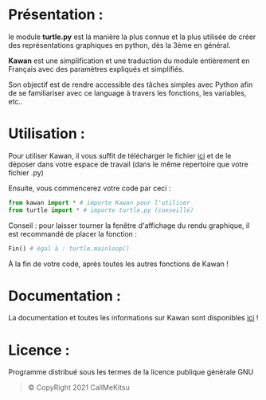 # Présentation :
le module **turtle.py** est la manière la plus connue et la plus utilisée de créer des représentations graphiques en python, dès la 3ème en général.

**Kawan** est une simplification et une traduction du module entièrement en Français avec des paramètres expliqués et simplifiés.

Son objectif est de rendre accessible des tâches simples avec Python afin de se familiariser avec ce language à travers les fonctions, les variables, etc..

# Utilisation :
Pour utiliser Kawan, il vous suffit de télécharger le fichier [ici](https://github.com/CallMeKitsu/kawan/archive/refs/heads/main.zip "téléchargement") et de le déposer dans votre espace de travail (dans le même repertoire que votre fichier .py)

Ensuite, vous commencerez votre code par ceci :

```py
from kawan import * # importe Kawan pour l'utiliser
from turtle import * # importe turtle.py (conseillé)
```

Conseil : pour laisser tourner la fenêtre d'affichage du rendu graphique, il est recommandé de placer la fonction :
```py
Fin() # égal à : turtle.mainloop()
```
À la fin de votre code, après toutes les autres fonctions de Kawan !

# Documentation :
La documentation et toutes les informations sur Kawan sont disponibles [ici](https://github.com/CallMeKitsu/Kawan/wiki "documentation") !

# Licence :
Programme distribué sous les termes de la licence publique générale GNU
> © CopyRight 2021 CallMeKitsu